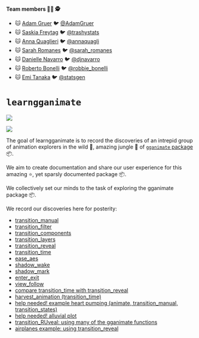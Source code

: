 
<!-- README.md is generated from README.Rmd. Please edit that file -->
**Team members 👨‍🌾 🕵**

-   🐱 [Adam Gruer](https://github.com/adam-gruer) 🐦 [@AdamGruer](https://twitter.com/AdamGruer)
-   🐱 [Saskia Freytag](https://github.com/SaskiaFreytag) 🐦 [@trashystats](https://twitter.com/trashystats)
-   🐱 [Anna Quaglieri](https://github.com/SaskiaFreytag) 🐦 [@annaquagli](https://twitter.com/annaquagli)
-   🐱 [Sarah Romanes](https://github.com/sarahromanes) 🐦 [@sarah\_romanes](https://twitter.com/sarah_romanes)
-   🐱 [Danielle Navarro](https://github.com/djnavarro) 🐦 [@djnavarro](https://twitter.com/djnavarro)
-   🐱 [Roberto Bonelli](https://github.com/Robbie90) 🐦 [@robbie\_bonelli](https://twitter.com/robbie_bonelli)
-   🐱 [Emi Tanaka](https://github.com/emitanaka) 🐦 [@statsgen](https://twitter.com/statsgen)

`learngganimate`
================

![](transition_manual_files/figure-gfm/unnamed-chunk-2-1.gif)

![](RuPaul_excercise/making_gganimate_fab_files/figure-markdown_github/rupaulgif-1.gif)

The goal of learngganimate is to record the discoveries of an intrepid group of animation explorers in the wild 🐯, amazing jungle 🎄 of [`gganimate` package](https://github.com/thomasp85/gganimate) 📦.

We aim to create documentation and share our user experience for this amazing ⭐, yet sparsly documented package 📦.

We collectively set our minds to the task of exploring the gganimate package 📦.

We record our discoveries here for posterity:

-   [transition\_manual](transition_manual.md)
-   [transition\_filter](transition_filter.md)
-   [transition\_components](transition_components.md)
-   [transition\_layers](transition_layers.md)
-   [transition\_reveal](transition_reveal/transition_reveal.md)
-   [transition\_time](transition_time/transition_time.md)
-   [ease\_aes](ease_aes.md)
-   [shadow\_wake](shadow_wake.md)
-   [shadow\_mark](shadow_mark.md)
-   [enter\_exit](enter_exit/enter_exit.md)
-   [view\_follow](view_follow.md)
-   [compare transition\_time with transition\_reveal](transition_time_vs_transition_reveal.md)
-   [harvest\_animation (transition\_time)](example_harvest_animation.md)
-   [help needed! example heart pumping (animate, transition\_manual, transition\_states)](example_heart_pumping.md)
-   [help needed! alluvial plot](alluvial_plot.md)
-   [transition\_RUveal: using many of the gganimate functions](RuPaul_excercise/making_gganimate_fab.md)
-   [airplanes example: using transition\_reveal](USflights.md)
